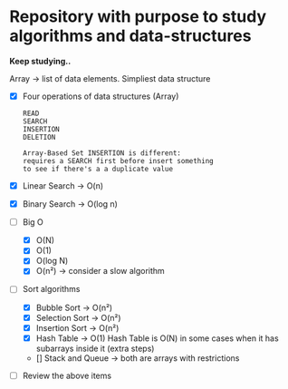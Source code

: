 
# Repository with purpose to study algorithms and data-structures


**Keep studying..**


Array -> list of data elements. Simpliest data structure
- [x]  Four operations of data structures (Array)
    ```
    READ
    SEARCH
    INSERTION
    DELETION
    
    Array-Based Set INSERTION is different:
    requires a SEARCH first before insert something
    to see if there's a a duplicate value
    ```
- [x]  Linear Search -> O(n)
- [x]  Binary Search -> O(log n)
- [ ]  Big O
    - [x] O(N)
    - [x] O(1)
    - [x] O(log N)
    - [x] O(n²) -> consider a slow algorithm
- [ ] Sort algorithms
    - [x]  Bubble Sort -> O(n²)
    - [x]  Selection Sort -> O(n²)
    - [x]  Insertion Sort -> O(n²)
    - [x]  Hash Table -> O(1)
        Hash Table is O(N) in some cases when 
        it has subarrays inside it (extra steps)
    - [] Stack and Queue -> both are arrays with restrictions
    
- [ ]  Review the above items

